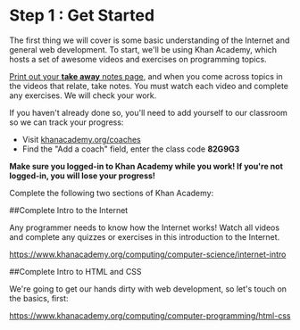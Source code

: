 # Step 1 : Get Started

The first thing we will cover is some basic understanding of the Internet and general web development. To start, we'll be using Khan Academy, which hosts a set of awesome videos and exercises on programming topics.

[Print out your **take away** notes page](https://docs.google.com/document/d/1s5rlBHHKQIjQ7OMvwpTEQsgWWSZPIAUMwUB0J0U8tjE/edit?usp=sharing), and when you come across topics in the videos that relate, take notes. You must watch each video and complete any exercises. We will check your work.

If you haven't already done so, you'll need to add yourself to our classroom so we can track your progress:

* Visit [khanacademy.org/coaches](khanacademy.org/coaches)
* Find the "Add a coach" field, enter the class code **82G9G3**

**Make sure you logged-in to Khan Academy while you work! If you're not logged-in, you will lose your progress!**

Complete the following two sections of Khan Academy:

##Complete Intro to the Internet

Any programmer needs to know how the Internet works! Watch all videos and complete any quizzes or exercises in this introduction to the Internet.

https://www.khanacademy.org/computing/computer-science/internet-intro

##Complete Intro to HTML and CSS

We're going to get our hands dirty with web development, so let's touch on the basics, first:

https://www.khanacademy.org/computing/computer-programming/html-css






